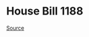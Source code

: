 # House Bill 1188

[Source](http://lawfilesext.leg.wa.gov/biennium/2021-22/Pdf/Bills/House%20Bills/1188.pdf)
